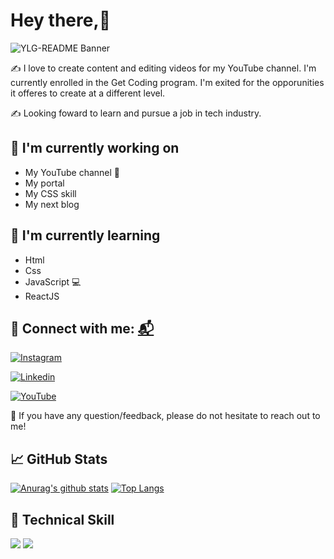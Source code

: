 # Hey there,👋
![YLG-README Banner](https://user-images.githubusercontent.com/115137407/200499463-7f36007d-b09f-45a0-adf9-4b58220024fc.png)

✍️ I love to create content and editing videos for my YouTube channel. 
I'm currently enrolled in the Get Coding program. I'm exited for the opporunities it offeres to create at a different level. 

✍️ Looking foward to learn and pursue a job in tech industry.

## 🔭 I'm currently working on
- My YouTube channel 🎥
- My portal
- My CSS skill 
- My next blog

## 🌱 I'm currently learning
- Html
- Css
- JavaScript 💻
- ReactJS

## 🤝 Connect with me: [:mailbox_with_mail:](https://www.linkedin.com/in/yusmely-lozano-gonzález-13b795a6/)


<a href="https://Instagram.com/in/yusmelylg" target="_blank"><img align="center" src="https://user-images.githubusercontent.com/115137407/200506406-e87e2156-50ae-4948-8a74-b55620c9a650.png" alt="Instagram"/></a>

<a href="https://linkedin.com/in/yusmely-lozano-gonz%C3%A1lez-13b795a6" target="_blank"><img align="center" src="https://user-images.githubusercontent.com/115137407/200506407-03cf20ee-9746-4060-9ffa-4a1cc7113271.png" alt="Linkedin" /></a>

<a href="https://Youtube.com/channel/UC2MEQmmCVL2eDxSyRhSEFiQ" target="_blank"><img align="center" src="https://user-images.githubusercontent.com/115137407/200506408-8a241df5-d9fb-49cb-82b8-32533ad8e127.png" alt="YouTube"  /></a>

💬 If you have any question/feedback, please do not hesitate to reach out to me!

## 📈 GitHub Stats 
[![Anurag's github stats](https://github-readme-stats.vercel.app/api?username=YusmelyLG)](https://github.com/YusmelyLG)
[![Top Langs](https://github-readme-stats.vercel.app/api/top-langs/?username=YusmelyLG&layout=compact)](https://github.com/YusmelyLG)

## 💼 Technical Skill

![](https://img.shields.io/badge/Tools-Git-informational?style=flat&logo=Git&color=F05032)
![](https://img.shields.io/badge/Tools-GitHub-informational?style=flat&logo=GitHub&color=181717)




